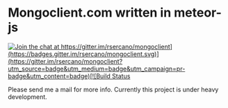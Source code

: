 # Mongoclient.com written in meteor-js
[![Join the chat at https://gitter.im/rsercano/mongoclient](https://badges.gitter.im/rsercano/mongoclient.svg)](https://gitter.im/rsercano/mongoclient?utm_source=badge&utm_medium=badge&utm_campaign=pr-badge&utm_content=badge)[![Build Status](https://travis-ci.org/rsercano/mongoclient.svg?branch=master)](https://travis-ci.org/rsercano/mongoclient)

Please send me a mail for more info. Currently this project is under heavy development.

